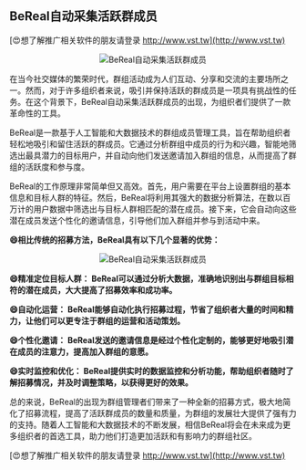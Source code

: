 ## **BeReal自动采集活跃群成员**

[😍想了解推广相关软件的朋友请登录 http://www.vst.tw](http://www.vst.tw)

 <center><img src="https://vst.tw/MP4/tuiguang/png/0.png" alt="BeReal自动采集活跃群成员"></center>

在当今社交媒体的繁荣时代，群组活动成为人们互动、分享和交流的主要场所之一。然而，对于许多组织者来说，吸引并保持活跃的群成员是一项具有挑战性的任务。在这个背景下，BeReal自动采集活跃群成员的出现，为组织者们提供了一款革命性的工具。

BeReal是一款基于人工智能和大数据技术的群组成员管理工具，旨在帮助组织者轻松地吸引和留住活跃的群成员。它通过分析群组中成员的行为和兴趣，智能地筛选出最具潜力的目标用户，并自动向他们发送邀请加入群组的信息，从而提高了群组的活跃度和参与度。

BeReal的工作原理非常简单但又高效。首先，用户需要在平台上设置群组的基本信息和目标人群的特征。然后，BeReal将利用其强大的数据分析算法，在数以百万计的用户数据中筛选出与目标人群相匹配的潜在成员。接下来，它会自动向这些潜在成员发送个性化的邀请信息，引导他们加入群组并参与到活动中来。

**😄相比传统的招募方法，BeReal具有以下几个显著的优势：**

 <center><img src="https://vst.tw/MP4/tuiguang/png/2.png" alt="BeReal自动采集活跃群成员"></center>

**😄精准定位目标人群： BeReal可以通过分析大数据，准确地识别出与群组目标相符的潜在成员，大大提高了招募效率和成功率。**

**😄自动化运营： BeReal能够自动化执行招募过程，节省了组织者大量的时间和精力，让他们可以更专注于群组的运营和活动策划。**

**😄个性化邀请： BeReal发送的邀请信息是经过个性化定制的，能够更好地吸引潜在成员的注意力，提高加入群组的意愿。**

**😄实时监控和优化： BeReal提供实时的数据监控和分析功能，帮助组织者随时了解招募情况，并及时调整策略，以获得更好的效果。**

总的来说，BeReal的出现为群组管理者们带来了一种全新的招募方式，极大地简化了招募流程，提高了活跃群成员的数量和质量，为群组的发展壮大提供了强有力的支持。随着人工智能和大数据技术的不断发展，相信BeReal将会在未来成为更多组织者的首选工具，助力他们打造更加活跃和有影响力的群组社区。

[😍想了解推广相关软件的朋友请登录 http://www.vst.tw](http://www.vst.tw)



